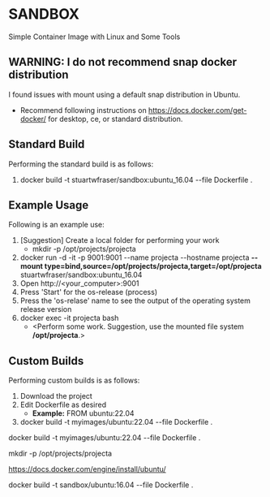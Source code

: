 # SANDBOX
Simple Container Image with Linux and Some Tools

## WARNING: I do not recommend snap docker distribution
I found issues with mount using a default snap distribution in Ubuntu. 
* Recommend following instructions on https://docs.docker.com/get-docker/ for desktop, ce, or standard distribution.

## Standard Build
Performing the standard build is as follows:

1. docker build -t stuartwfraser/sandbox:ubuntu_16.04 --file Dockerfile .

## Example Usage
Following is an example use:

1. [Suggestion] Create a local folder for performing your work
    * mkdir -p /opt/projects/projecta
2. docker run -d -it -p 9001:9001 --name projecta --hostname projecta **--mount type=bind,source=/opt/projects/projecta,target=/opt/projecta** stuartwfraser/sandbox:ubuntu_16.04
3. Open http://<your_computer>:9001
4. Press 'Start' for the os-release (process)
5. Press the 'os-relase' name to see the output of the operating system release version
6. docker exec -it projecta bash
    * <Perform some work. Suggestion, use the mounted file system **/opt/projecta**.>

## Custom Builds
Performing custom builds is as follows:

1. Download the project
2. Edit Dockerfile as desired
    * **Example:** FROM ubuntu:22.04
3. docker build -t myimages/ubuntu:22.04 --file Dockerfile .

docker build -t myimages/ubuntu:22.04 --file Dockerfile .

mkdir -p /opt/projects/projecta

https://docs.docker.com/engine/install/ubuntu/

docker build -t sandbox/ubuntu:16.04 --file Dockerfile .
